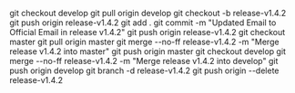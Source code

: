 git checkout develop
git pull origin develop
git checkout -b release-v1.4.2
git push origin release-v1.4.2
git add .
git commit -m "Updated Email to Official Email in release v1.4.2"
git push origin release-v1.4.2
git checkout master
git pull origin master
git merge --no-ff release-v1.4.2 -m "Merge release v1.4.2 into master"
git push origin master
git checkout develop
git merge --no-ff release-v1.4.2 -m "Merge release v1.4.2 into develop"
git push origin develop
git branch -d release-v1.4.2
git push origin --delete release-v1.4.2
